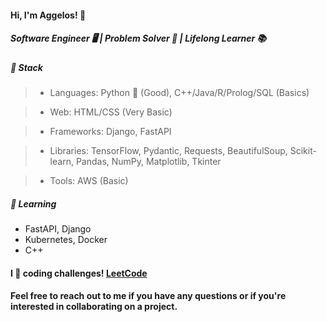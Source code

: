 <h4>Hi, I'm Aggelos! 👋</h4>

<h5>Software Engineer 🖥️ | Problem Solver 🧩 | Lifelong Learner 📚</h5>

<h5>🔧 Stack</h5>

> - Languages: Python 🐍 (Good), C++/Java/R/Prolog/SQL (Basics)

> - Web: HTML/CSS (Very Basic)

> - Frameworks: Django, FastAPI

> - Libraries: TensorFlow, Pydantic, Requests, BeautifulSoup, Scikit-learn, Pandas, NumPy, Matplotlib, Tkinter

> - Tools: AWS (Basic)



<h5>🌱 Learning</h5>

- FastAPI, Django
- Kubernetes, Docker
- C++


<h4>I 💙 coding challenges! <a href="https://leetcode.com/papaggalos/">LeetCode</a></h4>

<h4>Feel free to reach out to me if you have any questions or if you're interested in collaborating on a project.</h4>
